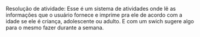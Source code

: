 Resolução de atividade:
Esse é um sistema de atividades onde lê as informações que o usuário fornece e imprime pra ele de acordo com a idade se ele é criança, adolescente ou adulto. E com um swich sugere algo para o mesmo fazer durante a semana.
